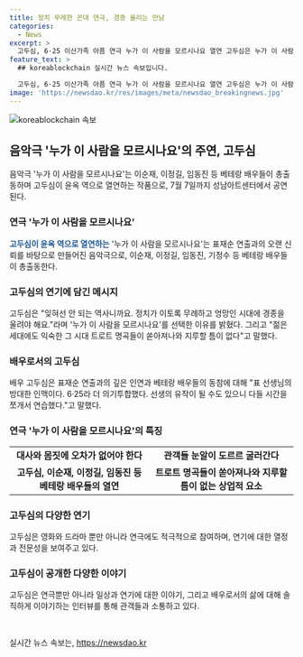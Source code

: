 ```yaml
---
title: 정치 무례한 꼰대 연극, 경종 울리는 만남
categories:
  - News
excerpt: >
  고두심, 6·25 이산가족 아픔 연극 누가 이 사람을 모르시나요 열연 고두심은 누가 이 사람을 모르시나요에서 이산가족의 아픔을 그리며 젊은이에게 꼭 들려주고 싶은 우리 역사라고 말했다. 표재순이 연출한 이 작품에는 이순재, 이정길, 임동진 등 베테랑 배우들이 출연한다. 전쟁 후 70년이 지났지만, 남북 여전히 대치 중인 시대에 6·25를 잊지 말아야 한다며, 작품을 통해 이야기를 전하고자 한다. 연극은 성남아트센터에서 7월 7일까지 공연된다. 
feature_text: >
  ## koreablockchain 실시간 뉴스 속보입니다.

  고두심, 6·25 이산가족 아픔 연극 누가 이 사람을 모르시나요 열연 고두심은 누가 이 사람을 모르시나요에서 이산가족의 아픔을 그리며 젊은이에게 꼭 들려주고 싶은 우리 역사라고 말했다. 표재순이 연출한 이 작품에는 이순재, 이정길, 임동진 등 베테랑 배우들이 출연한다. 전쟁 후 70년이 지났지만, 남북 여전히 대치 중인 시대에 6·25를 잊지 말아야 한다며, 작품을 통해 이야기를 전하고자 한다. 연극은 성남아트센터에서 7월 7일까지 공연된다. 
image: 'https://newsdao.kr/res/images/meta/newsdao_breakingnews.jpg'
---
```


<p><img src="https://newsdao.kr/res/images/meta/newsdao_breakingnews.jpg" alt="koreablockchain 속보" /></p>

<h2 data-ke-size="size26">음악극 '누가 이 사람을 모르시나요'의 주연, 고두심</h2>

<p data-ke-size="size16">음악극 '누가 이 사람을 모르시나요'는 이순재, 이정길, 임동진 등 베테랑 배우들이 총출동하며 고두심이 윤옥 역으로 열연하는 작품으로, 7월 7일까지 성남아트센터에서 공연된다.</p>

<h3>연극 '누가 이 사람을 모르시나요'</h3>

<p data-ke-size="size16"><b><span style="color: #1a5490;">고두심이 윤옥 역으로 열연하는</span></b> '누가 이 사람을 모르시나요'는 표재순 연출과의 오랜 신뢰를 바탕으로 만들어진 음악극으로, 이순재, 이정길, 임동진, 기정수 등 베테랑 배우들이 총출동한다.</p>

<h3>고두심의 연기에 담긴 메시지</h3>

<p data-ke-size="size16">고두심은 "잊혀선 안 되는 역사니까요. 정치가 이토록 무례하고 엉망인 시대에 경종을 울려야 해요."라며 '누가 이 사람을 모르시나요'를 선택한 이유를 밝혔다. 그리고 "젊은 세대에도 익숙한 그 시대 트로트 명곡들이 쏟아져나와 지루할 틈이 없다"고 말했다.</p>

<h3>배우로서의 고두심</h3>

<p data-ke-size="size16">배우 고두심은 표재순 연출과의 깊은 인연과 베테랑 배우들의 동참에 대해 "표 선생님의 방대한 인맥이다. 6·25라 더 의기투합했다. 선생의 유작이 될 수도 있으니 다들 시간을 쪼개서 연습했다."고 말했다.</p>

<h3>연극 '누가 이 사람을 모르시나요'의 특징</h3>

<table>
  <tr>
    <td style="text-align: center; height: 17px;"><b>대사와 몸짓에 오차가 없어야 한다</b></td>
    <td style="text-align: center; height: 17px;"><b>관객들 눈알이 도르르 굴러간다</b></td>
  </tr>
  <tr>
    <td style="text-align: center; height: 17px;"><b>고두심, 이순재, 이정길, 임동진 등 베테랑 배우들의 열연</b></td>
    <td style="text-align: center; height: 17px;"><b>트로트 명곡들이 쏟아져나와 지루할 틈이 없는 상업적 요소</b></td>
  </tr>
</table>

<h3>고두심의 다양한 연기</h3>

<p data-ke-size="size16">고두심은 영화와 드라마 뿐만 아니라 연극에도 적극적으로 참여하며, 연기에 대한 열정과 전문성을 보여주고 있다.</p>

<h3>고두심이 공개한 다양한 이야기</h3>

<p data-ke-size="size16">고두심은 연극뿐만 아니라 일상과 연기에 대한 이야기, 그리고 배우로서의 삶에 대해 솔직하게 이야기하는 인터뷰를 통해 관객들과 소통하고 있다.</p>

<p data-ke-size="size16">&nbsp;</p>
실시간 뉴스 속보는, <a href="https://newsdao.kr" rel="dofollow">https://newsdao.kr</a>


